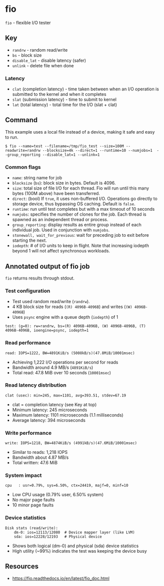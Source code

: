 # fio

`fio` - flexible I/O tester

## Key
- `randrw` - random read/write
- `bs` - block size
- `disable_lat` - disable latency (safer)
- `unlink` - delete file when done

### Latency
- `clat` (completion latency) - time taken between when an I/O operation is submitted to the kernel and when it completes
- `slat` (submission latency) - time to submit to kernel
- `lat` (total latency) - total time for the I/O (slat + clat)

## Command
This example uses a local file instead of a device, making it safe and easy to run.
```
$ fio --name=test --filename=/tmp/fio_test --size=100M --readwrite=randrw --blocksize=4k --direct=1 --runtime=10 --numjobs=1  --group_reporting --disable_lat=1 --unlink=1
```

### Common flags
- `name`: string name for job
- `blocksize` (`bs`): block size in bytes. Default is 4096.
- `size`: total size of file I/O for each thread. Fio will run until this many bytes (100M above) have been transferred.
- `direct`: (bool) If `true`, it uses non-buffered I/O. Operations go directly to storage device, thus bypassing OS caching. Default is `false`.
- `runtime`: run until test completes but with a max timeout of 10 seconds
- `numjobs`: specifies the number of clones for the job. Each thread is spawned as an independent thread or process.
- `group_reporting`: display results as entire group instead of each individual job. Used in conjunction with `numjobs`.
- `stonewall, wait_for_previous`: wait for preceding job to exit before starting the next.
- `iodepth`: # of I/O units to keep in flight. Note that increasing iodepth beyond 1 will not affect synchronous workloads.

## Annotated output of fio job
`fio` returns results through stdout.

### Test configuration
- Test used random read/write (`randrw`).
- 4 KB block size for reads (`(R) 4096B-4096B`) and writes (`(W) 4096B-4096B`)
- Uses `psync` engine with a queue depth (`iodepth`) of 1
```
test: (g=0): rw=randrw, bs=(R) 4096B-4096B, (W) 4096B-4096B, (T) 4096B-4096B, ioengine=psync, iodepth=1
```

### Read performance
```
read: IOPS=1222, BW=4891KiB/s (5008kB/s)(47.8MiB/10001msec)
```
- Achieving 1,222 I/O operations per second for reads
- Bandwidth around 4.9 MB/s (`4891KiB/s`)
- Total read: 47.8 MiB over 10 seconds (`10001msec`)

### Read latency distribution
```
clat (usec): min=245, max=1101, avg=393.51, stdev=67.19
```
- clat = completion latency (see Key at top)
- Minimum latency: 245 microseconds
- Maximum latency: 1101 microseconds (1.1 milliseconds)
- Average latency: 394 microseconds

### Write performance
```
write: IOPS=1218, BW=4874KiB/s (4991kB/s)(47.6MiB/10001msec)
```
- Similar to reads: 1,218 IOPS
- Bandwidth about 4.87 MB/s
- Total written: 47.6 MiB

### System impact
```
cpu   : usr=0.79%, sys=6.50%, ctx=24419, majf=0, minf=10
```
- Low CPU usage (0.79% user, 6.50% system)
- No major page faults
- 10 minor page faults

### Device statistics
```
Disk stats (read/write):
    dm-0: ios=12113/12080  # Device mapper layer (like LVM)
    sda: ios=12228/12193   # Physical device
```
- Shows both logical (dm-0) and physical (sda) device statistics
- High utility (~99%) indicates the test was keeping the device busy

## Resources
- https://fio.readthedocs.io/en/latest/fio_doc.html

